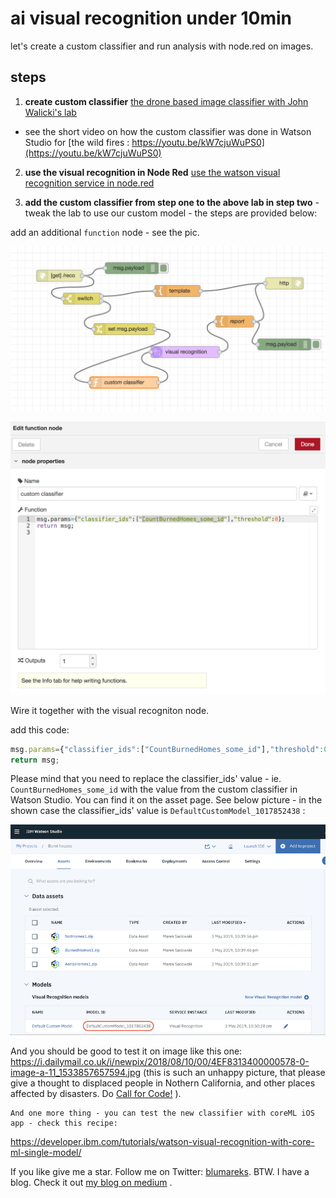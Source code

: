 # ai visual recognition under 10min

let's create a custom classifier and run analysis with node.red on images.


## steps
1. **create custom classifier** [the drone based image classifier with John Walicki's lab](https://github.com/IBM/drones-iot-visual-recognition)
- see the short video on how the custom classifier was done in Watson Studio for [the wild fires : https://youtu.be/kW7cjuWuPS0](https://youtu.be/kW7cjuWuPS0)

2. **use the visual recognition in Node Red** [use the watson visual recognition service in node.red](https://github.com/watson-developer-cloud/node-red-labs/tree/master/basic_examples/visual_recognition)

3. **add the custom classifier from step one to the above lab in step two** - tweak the lab to use our custom model - the steps are provided below:

add an additional `function` node - see the pic. 

![added-node](images/added-node.png)

![added-function](images/node-function.png)

Wire it together with the visual recogniton node.

add this code:

```js
msg.params={"classifier_ids":["CountBurnedHomes_some_id"],"threshold":0};
return msg;
```

Please mind that you need to replace the classifier_ids' value - ie. `CountBurnedHomes_some_id` with the value from the custom classifier in Watson Studio. You can find it on the asset page. See below picture - in the shown case the classifier_ids' value is `DefaultCustomModel_1017852438` :

![watson-studio-custom-classifier](images/custom-model-watson-studio.png)

And you should be good to test it on image like this one: https://i.dailymail.co.uk/i/newpix/2018/08/10/00/4EF8313400000578-0-image-a-11_1533857657594.jpg (this is such an unhappy picture, that please give a thought to displaced people in Nothern California, and other places affected by disasters. Do [Call for Code!](http://callforcode.org/) ).

```
And one more thing - you can test the new classifier with coreML iOS app - check this recipe: 
```
https://developer.ibm.com/tutorials/watson-visual-recognition-with-core-ml-single-model/

If you like give me a star. Follow me on Twitter: [blumareks](http://twitter.com/blumareks).
BTW. I have a blog. Check it out [my blog on medium](https://medium.com/@blumareks) .
